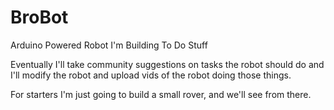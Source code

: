 # BroBot
Arduino Powered Robot I'm Building To Do Stuff

Eventually I'll take community suggestions on tasks the robot should do and I'll modify the robot and upload vids of the robot doing those things.

For starters I'm just going to build a small rover, and we'll see from there.

